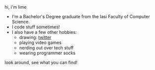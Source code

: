 hi, i'm lime

- I'm a Bachelor's Degree graduate from the Iasi Faculty of Computer Science.
- I code stuff sometimes!
- I also have a few other hobbies:
  - drawing: [twitter](https://twitter.com/limelier_draws)
  - playing video games
  - nerding out over tech stuff
  - wearing programmer socks
  
look around, see what you can find!
